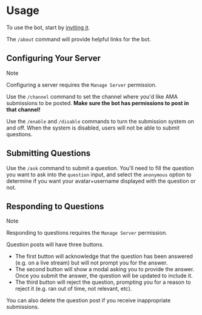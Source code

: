 # Usage

To use the bot, start by [inviting it](https://discord.com/api/oauth2/authorize?client_id=1046933883641417882&permissions=0&scope=bot%20applications.commands).

The `/about` command will provide helpful links for the bot.

## Configuring Your Server

> [!NOTE]
> Configuring a server requires the `Manage Server` permission.

Use the `/channel` command to set the channel where you'd like AMA submissions to be posted. **Make sure the bot has permissions to post in that channel!**

Use the `/enable` and `/disable` commands to turn the submission system on and off. When the system is disabled, users will not be able to submit questions.

## Submitting Questions

Use the `/ask` command to submit a question. You'll need to fill the question you want to ask into the `question` input, and select the `anonymous` option to determine if you want your avatar+username displayed with the question or not.

## Responding to Questions

> [!NOTE]
> Responding to questions requires the `Manage Server` permission.

Question posts will have three buttons.

- The first button will acknowledge that the question has been answered (e.g. on a live stream) but will not prompt you for the answer.
- The second button will show a modal asking you to provide the answer. Once you submit the answer, the question will be updated to include it.
- The third button will reject the question, prompting you for a reason to reject it (e.g. ran out of time, not relevant, etc).

You can also delete the question post if you receive inappropriate submissions.
